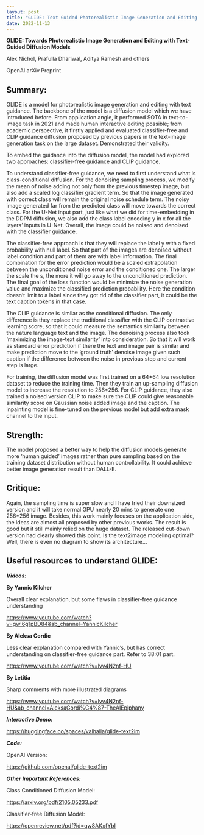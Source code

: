 ```yaml
---
layout: post
title: "GLIDE: Text Guided Photorealistic Image Generation and Editing using Diffusion"
date: 2022-11-13
---
```


**GLIDE: Towards Photorealistic Image Generation and Editing with Text-Guided Diffusion Models**

Alex Nichol, Prafulla Dhariwal, Aditya Ramesh and others

OpenAI arXiv Preprint

## Summary:
GLIDE is a model for photorealistic image generation and editing with text guidance. The backbone of the model is a diffusion model which we have introduced before. From application angle, it performed SOTA in text-to-image task in 2021 and made human interactive editing possible; from academic perspective, it firstly applied and evaluated classifier-free and CLIP guidance diffusion proposed by previous papers in the text-image generation task on the large dataset. Demonstrated their validity.

To embed the guidance into the diffusion model, the model had explored two approaches: classifier-free guidance and CLIP guidance. 

To understand classifier-free guidance, we need to first understand what is class-conditional diffusion. For the denoising sampling process, we modify the mean of noise adding not only from the previous timestep image, but also add a scaled log classifier gradient term. So that the image generated with correct class will remain the original noise schedule term. The noisy image generated far from the predicted class will move towards the correct class. For the U-Net input part, just like what we did for time-embedding in the DDPM diffusion, we also add the class label encoding y in x for all the layers’ inputs in U-Net. Overall, the image could be noised and denoised with the classifier guidance.

The classifier-free approach is that they will replace the label y with a fixed probability with null label. So that part of the images are denoised without label condition and part of them are with label information. The final combination for the error prediction would be a scaled extrapolation between the unconditioned noise error and the conditioned one. The larger the scale the s, the more it will go away to the unconditioned prediction. The final goal of the loss function would be minimize the noise generation value and maximize the classified prediction probability. Here the condition doesn’t limit to a label since they got rid of the classifier part, it could be the text caption tokens in that case.  

The CLIP guidance is similar as the conditional diffusion. The only difference is they replace the traditional classifier with the CLIP contrastive learning score, so that it could measure the semantics similarity between the nature language text and the image. The denoising process also took ‘maximizing the image-text similarity’ into consideration. So that it will work as standard error prediction if there the text and image pair is similar and make prediction move to the ‘ground truth’ denoise image given such caption if the difference between the noise in previous step and current step is large.

For training, the diffusion model was first trained on a 64\*64 low resolution dataset to reduce the training time. Then they train an up-sampling diffusion model to increase the resolution to 256\*256. For CLIP guidance, they also trained a noised version CLIP to make sure the CLIP could give reasonable similarity score on Gaussian noise added image and the caption. The inpainting model is fine-tuned on the previous model but add extra mask channel to the input.

## Strength:
The model proposed a better way to help the diffusion models generate more ‘human guided’ images rather than pure sampling based on the training dataset distribution without human controllability. It could achieve better image generation result than DALL-E.

## Critique:
Again, the sampling time is super slow and I have tried their downsized version and it will take normal GPU nearly 20 mins to generate one 256\*256 image. Besides, this work mainly focuses on the application side, the ideas are almost all proposed by other previous works. The result is good but it still mainly relied on the huge dataset. The released cut-down version had clearly showed this point. Is the text2image modeling optimal? Well, there is even no diagram to show its architecture…

## Useful resources to understand GLIDE:

***Videos:***

**By Yannic Kilcher**

Overall clear explanation, but some flaws in classifier-free guidance understanding

<https://www.youtube.com/watch?v=gwI6g1pBD84&ab_channel=YannicKilcher>

**By Aleksa Cordic**

Less clear explanation compared with Yannic’s, but has correct understanding on classifier-free guidance part. Refer to 38:01 part.

<https://www.youtube.com/watch?v=lvv4N2nf-HU>

**By Letitia**

Sharp comments with more illustrated diagrams

<https://www.youtube.com/watch?v=lvv4N2nf-HU&ab_channel=AleksaGordi%C4%87-TheAIEpiphany>

***Interactive Demo:***

<https://huggingface.co/spaces/valhalla/glide-text2im>

***Code:***

OpenAI Version:

<https://github.com/openai/glide-text2im>

***Other Important References:***

Class Conditioned Diffusion Model:

<https://arxiv.org/pdf/2105.05233.pdf>

Classifier-free Diffusion Model:

<https://openreview.net/pdf?id=qw8AKxfYbI>
